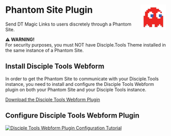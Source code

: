 # Phantom Site Plugin <img src="https://raw.githubusercontent.com/prykon/phantom-site-plugin/main/assets/phantom.png" align="right" width="80">

Send DT Magic Links to users discretely through a Phantom Site.
<br>

**⚠️ WARNING!**
<br>
For security purposes, you must NOT have Disciple.Tools Theme installed in the same instance of a Phantom Site.



## Install Disciple Tools Webform

In order to get the Phantom Site to communicate with your Disciple.Tools instance, you need to install and configure the Disciple Tools Webform plugin on both your Phantom Site and your Disciple Tools instance.

[Download the Disciple Tools Webform Plugin](https://github.com/DiscipleTools/disciple-tools-webform)


## Configure Disciple Tools Webform Plugin

[![Disciple Tools Webform Plugin Configuration Tutorial](https://img.youtube.com/vi/lBOwgrOSUkU/0.jpg)](https://www.youtube.com/watch?v=lBOwgrOSUkU "Disciple Tools Webform Plugin Configuration Tutorial")